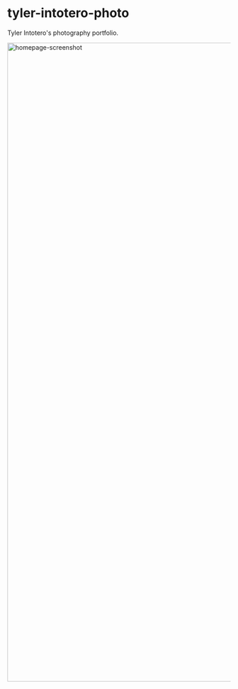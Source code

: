 # tyler-intotero-photo
Tyler Intotero's photography portfolio.

<img width="1439" alt="homepage-screenshot" src="https://cloud.githubusercontent.com/assets/26068989/26375501/1a323baa-3fbe-11e7-892a-34059b93ea44.png">
